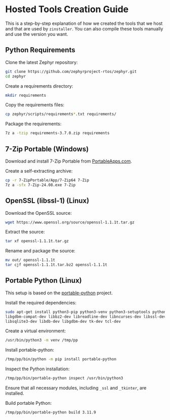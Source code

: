 # Hosted Tools Creation Guide

This is a step-by-step explanation of how we created the tools that we host and that are used by `zinstaller`. You can also compile these tools manually and use the version you want.

## Python Requirements

Clone the latest Zephyr repository:
```bash
git clone https://github.com/zephyrproject-rtos/zephyr.git
cd zephyr
```

Create a requirements directory:
```bash
mkdir requirements
```

Copy the requirements files:
```bash
cp zephyr/scripts/requirements*.txt requirements/
```

Package the requirements:
```bash
7z a -tzip requirements-3.7.0.zip requirements
```

## 7-Zip Portable (Windows)

Download and install 7-Zip Portable from [PortableApps.com](https://portableapps.com/apps/utilities/7-zip_portable).

Create a self-extracting archive:
```bash
cp -r 7-ZipPortable/App/7-Zip64 7-Zip
7z a -sfx 7-Zip-24.08.exe 7-Zip
```

## OpenSSL (libssl-1) (Linux)

Download the OpenSSL source:
```bash
wget https://www.openssl.org/source/openssl-1.1.1t.tar.gz
```

Extract the source:
```bash
tar xf openssl-1.1.1t.tar.gz
```

Rename and package the source:
```bash
mv out/ openssl-1.1.1t
tar cjf openssl-1.1.1t.tar.bz2 openssl-1.1.1t
```

## Portable Python (Linux)

This setup is based on the [portable-python](https://github.com/codrsquad/portable-python) project.

Install the required dependencies:
```bash
sudo apt-get install python3-pip python3-venv python3-setuptools python3-tk libffi-dev \
libgdbm-compat-dev libbz2-dev libreadline-dev libncurses-dev libssl-dev \
libsqlite3-dev libdb-dev libgdbm-dev tk-dev tcl-dev
```

Create a virtual environment:
```bash
/usr/bin/python3 -m venv /tmp/pp
```

Install portable-python:
```bash
/tmp/pp/bin/python -m pip install portable-python
```

Inspect the Python installation:
```bash
/tmp/pp/bin/portable-python inspect /usr/bin/python3
```
Ensure that all necessary modules, including `_ssl` and `_tkinter`, are installed.

Build portable Python:
```bash
/tmp/pp/bin/portable-python build 3.11.9
```
